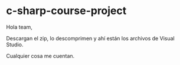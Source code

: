 # c-sharp-course-project

Hola team,

Descargan el zip, lo descomprimen y ahí están los archivos de Visual Studio.

Cualquier cosa me cuentan.
